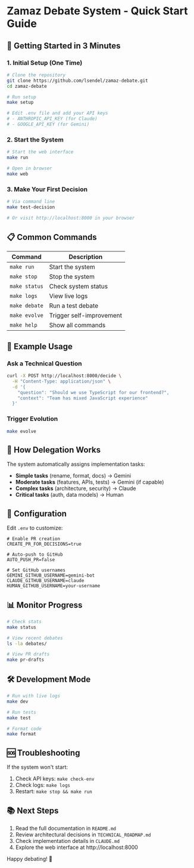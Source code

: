 # Zamaz Debate System - Quick Start Guide

## 🚀 Getting Started in 3 Minutes

### 1. Initial Setup (One Time)
```bash
# Clone the repository
git clone https://github.com/lsendel/zamaz-debate.git
cd zamaz-debate

# Run setup
make setup

# Edit .env file and add your API keys
# - ANTHROPIC_API_KEY (for Claude)
# - GOOGLE_API_KEY (for Gemini)
```

### 2. Start the System
```bash
# Start the web interface
make run

# Open in browser
make web
```

### 3. Make Your First Decision
```bash
# Via command line
make test-decision

# Or visit http://localhost:8000 in your browser
```

## 📋 Common Commands

| Command | Description |
|---------|-------------|
| `make run` | Start the system |
| `make stop` | Stop the system |
| `make status` | Check system status |
| `make logs` | View live logs |
| `make debate` | Run a test debate |
| `make evolve` | Trigger self-improvement |
| `make help` | Show all commands |

## 🎯 Example Usage

### Ask a Technical Question
```bash
curl -X POST http://localhost:8000/decide \
  -H "Content-Type: application/json" \
  -d '{
    "question": "Should we use TypeScript for our frontend?",
    "context": "Team has mixed JavaScript experience"
  }'
```

### Trigger Evolution
```bash
make evolve
```

## 🤖 How Delegation Works

The system automatically assigns implementation tasks:

- **Simple tasks** (rename, format, docs) → Gemini
- **Moderate tasks** (features, APIs, tests) → Gemini (if capable)
- **Complex tasks** (architecture, security) → Claude
- **Critical tasks** (auth, data models) → Human

## 🔧 Configuration

Edit `.env` to customize:

```env
# Enable PR creation
CREATE_PR_FOR_DECISIONS=true

# Auto-push to GitHub
AUTO_PUSH_PR=false

# Set GitHub usernames
GEMINI_GITHUB_USERNAME=gemini-bot
CLAUDE_GITHUB_USERNAME=claude
HUMAN_GITHUB_USERNAME=your-username
```

## 📊 Monitor Progress

```bash
# Check stats
make status

# View recent debates
ls -la debates/

# View PR drafts
make pr-drafts
```

## 🛠️ Development Mode

```bash
# Run with live logs
make dev

# Run tests
make test

# Format code
make format
```

## 🆘 Troubleshooting

If the system won't start:
1. Check API keys: `make check-env`
2. Check logs: `make logs`
3. Restart: `make stop && make run`

## 📚 Next Steps

1. Read the full documentation in `README.md`
2. Review architectural decisions in `TECHNICAL_ROADMAP.md`
3. Check implementation details in `CLAUDE.md`
4. Explore the web interface at http://localhost:8000

Happy debating! 🎉
